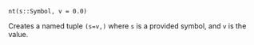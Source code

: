 ```
nt(s::Symbol, v = 0.0)
```

Creates a named tuple `(s=v,)` where `s` is a provided symbol, and `v` is the value. 
